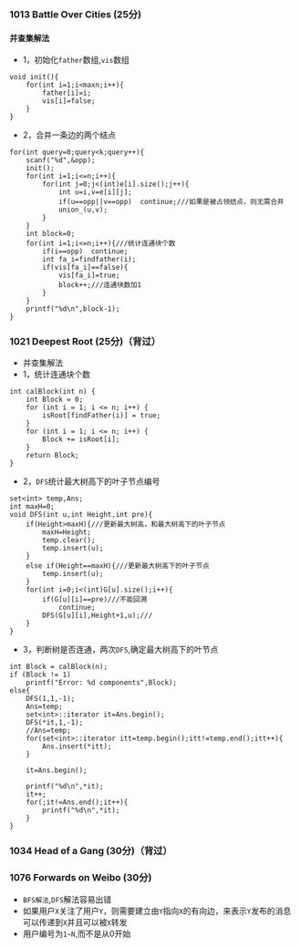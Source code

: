 


### 1013 Battle Over Cities (25分)

#### 并查集解法
* 1，初始化```father```数组,```vis```数组
```
void init(){
    for(int i=1;i<maxn;i++){
        father[i]=i;
        vis[i]=false;
    }
}
```
* 2，合并一条边的两个结点
```
for(int query=0;query<k;query++){
    scanf("%d",&opp);
    init();
    for(int i=1;i<=n;i++){
        for(int j=0;j<(int)e[i].size();j++){
            int u=i,v=e[i][j];
            if(u==opp||v==opp)  continue;///如果是被占领结点，则无需合并
            union_(u,v);
        }
    }
    int block=0;
    for(int i=1;i<=n;i++){///统计连通块个数
        if(i==opp)  continue;
        int fa_i=findfather(i);
        if(vis[fa_i]==false){
            vis[fa_i]=true;
            block++;///连通块数加1
        }
    }
    printf("%d\n",block-1);
}
```


### 1021 Deepest Root (25分)（背过）

* 并查集解法
* 1，统计连通块个数
```
int calBlock(int n) {
	int Block = 0;
	for (int i = 1; i <= n; i++) {
		isRoot[findFather(i)] = true;
	}
	for (int i = 1; i <= n; i++) {
		Block += isRoot[i];
	}
	return Block;
}

```
* 2，```DFS```统计最大树高下的叶子节点编号

```
set<int> temp,Ans;
int maxH=0;
void DFS(int u,int Height,int pre){
    if(Height>maxH){///更新最大树高，和最大树高下的叶子节点
        maxH=Height;
        temp.clear();
        temp.insert(u);
    }
    else if(Height==maxH){///更新最大树高下的叶子节点
        temp.insert(u);
    }
    for(int i=0;i<(int)G[u].size();i++){
        if(G[u][i]==pre)///不能回溯
            continue;
        DFS(G[u][i],Height+1,u);///
    }
}
```

* 3，判断树是否连通，两次```DFS```,确定最大树高下的叶节点

```
int Block = calBlock(n);
if (Block != 1)
    printf("Error: %d components",Block);
else{
    DFS(1,1,-1);
    Ans=temp;
    set<int>::iterator it=Ans.begin();
    DFS(*it,1,-1);
    //Ans=temp;
    for(set<int>::iterator itt=temp.begin();itt!=temp.end();itt++){
        Ans.insert(*itt);
    }

    it=Ans.begin();

    printf("%d\n",*it);
    it++;
    for(;it!=Ans.end();it++){
        printf("%d\n",*it);
    }
}
```

### 1034 Head of a Gang (30分)（背过）





### 1076 Forwards on Weibo (30分)
* ```BFS解法```,```DFS```解法容易出错
* 如果用户```X```关注了用户```Y```，则需要建立由```Y```指向```X```的有向边，来表示```Y```发布的消息可以传递到```X```并且可以被```X```转发
* 用户编号为```1~N```,而不是从0开始












